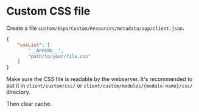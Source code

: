 # Custom CSS file

Create a file `custom/Espo/Custom/Resources/metadata/app/client.json`.

```json
{
    "cssList": [
        "__APPEND__",
        "path/to/your/file.css"
    ]
}
```

Make sure the CSS file is readable by the webserver. It's recommended to put it in `client/custom/css/` or `client/custom/modules/{module-name}/css/` directory. 

Then clear cache.
